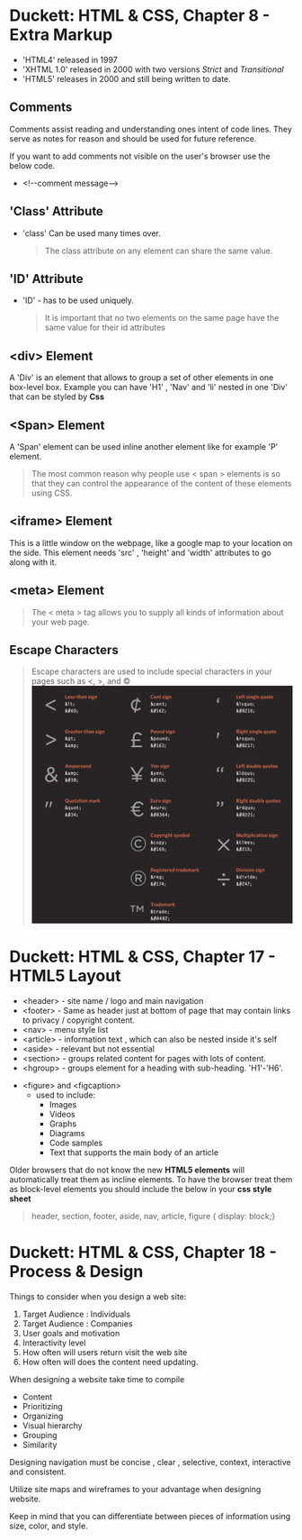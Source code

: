 # Duckett: HTML & CSS, Chapter 8 - Extra Markup

- 'HTML4' released in 1997
- 'XHTML 1.0' released in 2000 with two versions _Strict_ and _Transitional_
- 'HTML5' releases in 2000 and still being written to date.

## Comments

Comments assist reading and understanding ones intent of code lines. They serve as notes for reason and should be used for future reference.

If you want to add comments not visible on the user's browser use the below code.

- &lt;!--comment message--&gt;

## 'Class' Attribute

- 'class' Can be used many times over.
  > The class attribute on any element can share the same value.

## 'ID' Attribute

- 'ID' - has to be used uniquely.
  > It is important that no two elements on the same page
  > have the same value for their id attributes

## &lt;div&gt; Element

A 'Div' is an element that allows to group a set of other elements in one box-level box.
Example you can have 'H1' , 'Nav' and 'li' nested in one 'Div' that can be styled by **Css**

## &lt;Span&gt; Element

A 'Span' element can be used inline another element like for example 'P' element.

> The most common reason why people use < span > elements is so that they can control the appearance of the content of these elements using CSS.

## &lt;iframe&gt; Element

This is a little window on the webpage, like a google map to your location on the side.
This element needs 'src' , 'height' and 'width' attributes to go along with it.

## &lt;meta&gt; Element

> The < meta > tag allows you to supply all kinds of information about your web page.

## Escape Characters

> Escape characters are used to include special characters in your pages such as <, >, and ©
> ![Escape Characters](escape.png)

# Duckett: HTML & CSS, Chapter 17 - HTML5 Layout

- &lt;header&gt; - site name / logo and main navigation
- &lt;footer&gt; - Same as header just at bottom of page that may contain links to privacy / copyright content.
- &lt;nav&gt; - menu style list
- &lt;article&gt; - information text , which can also be nested inside it's self
- &lt;aside&gt; - relevant but not essential
- &lt;section&gt; - groups related content for pages with lots of content.
- &lt;hgroup&gt; - groups element for a heading with sub-heading. 'H1'-'H6'.

* &lt;figure&gt; and &lt;figcaption&gt;
  - used to include:
    - Images
    - Videos
    - Graphs
    - Diagrams
    - Code samples
    - Text that supports the main body of an article

Older browsers that do not know the new **HTML5 elements** will automatically treat them as incline elements. To have the browser treat them as block-level elements you should include the below in your **css style sheet**

> header, section, footer, aside, nav, article, figure
> {
> display: block;}

# Duckett: HTML & CSS, Chapter 18 - Process & Design

Things to consider when you design a web site:

1. Target Audience : Individuals
1. Target Audience : Companies
1. User goals and motivation
1. Interactivity level
1. How often will users return visit the web site
1. How often will does the content need updating.

When designing a website take time to compile

- Content
- Prioritizing
- Organizing
- Visual hierarchy
- Grouping
- Similarity

Designing navigation must be concise , clear , selective, context, interactive and consistent.

Utilize site maps and wireframes to your advantage when designing website.

Keep in mind that you can differentiate between pieces of information using size, color, and style.

